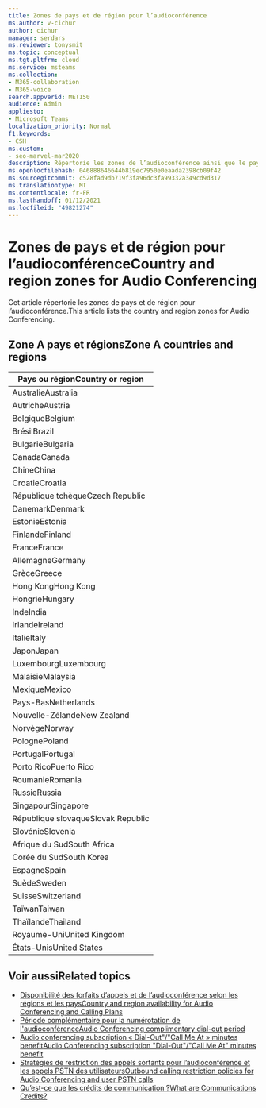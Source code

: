 ```yaml
---
title: Zones de pays et de région pour l’audioconférence
ms.author: v-cichur
author: cichur
manager: serdars
ms.reviewer: tonysmit
ms.topic: conceptual
ms.tgt.pltfrm: cloud
ms.service: msteams
ms.collection:
- M365-collaboration
- M365-voice
search.appverid: MET150
audience: Admin
appliesto:
- Microsoft Teams
localization_priority: Normal
f1.keywords:
- CSH
ms.custom:
- seo-marvel-mar2020
description: Répertorie les zones de l’audioconférence ainsi que le pays et les régions de chaque zone.
ms.openlocfilehash: 046888646644b819ec7950e0eaada2398cb09f42
ms.sourcegitcommit: c528fad9db719f3fa96dc3fa99332a349cd9d317
ms.translationtype: MT
ms.contentlocale: fr-FR
ms.lasthandoff: 01/12/2021
ms.locfileid: "49821274"
---
```

# <a name="country-and-region-zones-for-audio-conferencing"></a><span data-ttu-id="6ca9a-103">Zones de pays et de région pour l’audioconférence</span><span class="sxs-lookup"><span data-stu-id="6ca9a-103">Country and region zones for Audio Conferencing</span></span>

<span data-ttu-id="6ca9a-104">Cet article répertorie les zones de pays et de région pour l’audioconférence.</span><span class="sxs-lookup"><span data-stu-id="6ca9a-104">This article lists the country and region zones for Audio Conferencing.</span></span>

## <a name="zone-a-countries-and-regions"></a><span data-ttu-id="6ca9a-105">Zone A pays et régions</span><span class="sxs-lookup"><span data-stu-id="6ca9a-105">Zone A countries and regions</span></span>

|<span data-ttu-id="6ca9a-106">Pays ou région</span><span class="sxs-lookup"><span data-stu-id="6ca9a-106">Country or region</span></span>    |
|-----|
|<span data-ttu-id="6ca9a-107">Australie</span><span class="sxs-lookup"><span data-stu-id="6ca9a-107">Australia</span></span>  <br/> |
|<span data-ttu-id="6ca9a-108">Autriche</span><span class="sxs-lookup"><span data-stu-id="6ca9a-108">Austria</span></span>  <br/> |
|<span data-ttu-id="6ca9a-109">Belgique</span><span class="sxs-lookup"><span data-stu-id="6ca9a-109">Belgium</span></span>  <br/> |
|<span data-ttu-id="6ca9a-110">Brésil</span><span class="sxs-lookup"><span data-stu-id="6ca9a-110">Brazil</span></span>  <br/> |
|<span data-ttu-id="6ca9a-111">Bulgarie</span><span class="sxs-lookup"><span data-stu-id="6ca9a-111">Bulgaria</span></span>  <br/> |
|<span data-ttu-id="6ca9a-112">Canada</span><span class="sxs-lookup"><span data-stu-id="6ca9a-112">Canada</span></span>  <br/> |
|<span data-ttu-id="6ca9a-113">Chine</span><span class="sxs-lookup"><span data-stu-id="6ca9a-113">China</span></span>  <br/> |
|<span data-ttu-id="6ca9a-114">Croatie</span><span class="sxs-lookup"><span data-stu-id="6ca9a-114">Croatia</span></span>  <br/> |
|<span data-ttu-id="6ca9a-115">République tchèque</span><span class="sxs-lookup"><span data-stu-id="6ca9a-115">Czech Republic</span></span>  <br/> |
|<span data-ttu-id="6ca9a-116">Danemark</span><span class="sxs-lookup"><span data-stu-id="6ca9a-116">Denmark</span></span>  <br/> |
|<span data-ttu-id="6ca9a-117">Estonie</span><span class="sxs-lookup"><span data-stu-id="6ca9a-117">Estonia</span></span>  <br/> |
|<span data-ttu-id="6ca9a-118">Finlande</span><span class="sxs-lookup"><span data-stu-id="6ca9a-118">Finland</span></span>  <br/> |
|<span data-ttu-id="6ca9a-119">France</span><span class="sxs-lookup"><span data-stu-id="6ca9a-119">France</span></span>  <br/> |
|<span data-ttu-id="6ca9a-120">Allemagne</span><span class="sxs-lookup"><span data-stu-id="6ca9a-120">Germany</span></span>  <br/> |
|<span data-ttu-id="6ca9a-121">Grèce</span><span class="sxs-lookup"><span data-stu-id="6ca9a-121">Greece</span></span>  <br/> |
|<span data-ttu-id="6ca9a-122">Hong Kong</span><span class="sxs-lookup"><span data-stu-id="6ca9a-122">Hong Kong</span></span>  <br/> |
|<span data-ttu-id="6ca9a-123">Hongrie</span><span class="sxs-lookup"><span data-stu-id="6ca9a-123">Hungary</span></span>  <br/> |
|<span data-ttu-id="6ca9a-124">Inde</span><span class="sxs-lookup"><span data-stu-id="6ca9a-124">India</span></span>  <br/> |
|<span data-ttu-id="6ca9a-125">Irlande</span><span class="sxs-lookup"><span data-stu-id="6ca9a-125">Ireland</span></span>  <br/> |
|<span data-ttu-id="6ca9a-126">Italie</span><span class="sxs-lookup"><span data-stu-id="6ca9a-126">Italy</span></span>  <br/> |
|<span data-ttu-id="6ca9a-127">Japon</span><span class="sxs-lookup"><span data-stu-id="6ca9a-127">Japan</span></span>  <br/> |
|<span data-ttu-id="6ca9a-128">Luxembourg</span><span class="sxs-lookup"><span data-stu-id="6ca9a-128">Luxembourg</span></span>  <br/> |
|<span data-ttu-id="6ca9a-129">Malaisie</span><span class="sxs-lookup"><span data-stu-id="6ca9a-129">Malaysia</span></span>  <br/> |
|<span data-ttu-id="6ca9a-130">Mexique</span><span class="sxs-lookup"><span data-stu-id="6ca9a-130">Mexico</span></span>  <br/> |
|<span data-ttu-id="6ca9a-131">Pays-Bas</span><span class="sxs-lookup"><span data-stu-id="6ca9a-131">Netherlands</span></span>  <br/> |
|<span data-ttu-id="6ca9a-132">Nouvelle-Zélande</span><span class="sxs-lookup"><span data-stu-id="6ca9a-132">New Zealand</span></span>  <br/> |
|<span data-ttu-id="6ca9a-133">Norvège</span><span class="sxs-lookup"><span data-stu-id="6ca9a-133">Norway</span></span>  <br/> |
|<span data-ttu-id="6ca9a-134">Pologne</span><span class="sxs-lookup"><span data-stu-id="6ca9a-134">Poland</span></span>  <br/> |
|<span data-ttu-id="6ca9a-135">Portugal</span><span class="sxs-lookup"><span data-stu-id="6ca9a-135">Portugal</span></span>  <br/> |
|<span data-ttu-id="6ca9a-136">Porto Rico</span><span class="sxs-lookup"><span data-stu-id="6ca9a-136">Puerto Rico</span></span>  <br/> |
|<span data-ttu-id="6ca9a-137">Roumanie</span><span class="sxs-lookup"><span data-stu-id="6ca9a-137">Romania</span></span>  <br/> |
|<span data-ttu-id="6ca9a-138">Russie</span><span class="sxs-lookup"><span data-stu-id="6ca9a-138">Russia</span></span>  <br/> |
|<span data-ttu-id="6ca9a-139">Singapour</span><span class="sxs-lookup"><span data-stu-id="6ca9a-139">Singapore</span></span>  <br/> |
|<span data-ttu-id="6ca9a-140">République slovaque</span><span class="sxs-lookup"><span data-stu-id="6ca9a-140">Slovak Republic</span></span>  <br/> |
|<span data-ttu-id="6ca9a-141">Slovénie</span><span class="sxs-lookup"><span data-stu-id="6ca9a-141">Slovenia</span></span>  <br/> |
|<span data-ttu-id="6ca9a-142">Afrique du Sud</span><span class="sxs-lookup"><span data-stu-id="6ca9a-142">South Africa</span></span>  <br/> |
|<span data-ttu-id="6ca9a-143">Corée du Sud</span><span class="sxs-lookup"><span data-stu-id="6ca9a-143">South Korea</span></span>  <br/> |
|<span data-ttu-id="6ca9a-144">Espagne</span><span class="sxs-lookup"><span data-stu-id="6ca9a-144">Spain</span></span>  <br/> |
|<span data-ttu-id="6ca9a-145">Suède</span><span class="sxs-lookup"><span data-stu-id="6ca9a-145">Sweden</span></span>  <br/> |
|<span data-ttu-id="6ca9a-146">Suisse</span><span class="sxs-lookup"><span data-stu-id="6ca9a-146">Switzerland</span></span>  <br/> |
|<span data-ttu-id="6ca9a-147">Taïwan</span><span class="sxs-lookup"><span data-stu-id="6ca9a-147">Taiwan</span></span>  <br/> |
|<span data-ttu-id="6ca9a-148">Thaïlande</span><span class="sxs-lookup"><span data-stu-id="6ca9a-148">Thailand</span></span>  <br/> |
|<span data-ttu-id="6ca9a-149">Royaume-Uni</span><span class="sxs-lookup"><span data-stu-id="6ca9a-149">United Kingdom</span></span>  <br/> |
|<span data-ttu-id="6ca9a-150">États-Unis</span><span class="sxs-lookup"><span data-stu-id="6ca9a-150">United States</span></span>  <br/> |

## <a name="related-topics"></a><span data-ttu-id="6ca9a-151">Voir aussi</span><span class="sxs-lookup"><span data-stu-id="6ca9a-151">Related topics</span></span>

- [<span data-ttu-id="6ca9a-152">Disponibilité des forfaits d’appels et de l’audioconférence selon les régions et les pays</span><span class="sxs-lookup"><span data-stu-id="6ca9a-152">Country and region availability for Audio Conferencing and Calling Plans</span></span>](country-and-region-availability-for-audio-conferencing-and-calling-plans/country-and-region-availability-for-audio-conferencing-and-calling-plans.md)
- [<span data-ttu-id="6ca9a-153">Période complémentaire pour la numérotation de l'audioconférence</span><span class="sxs-lookup"><span data-stu-id="6ca9a-153">Audio Conferencing complimentary dial-out period</span></span>](complimentary-dial-out-period.md)
- [<span data-ttu-id="6ca9a-154">Audio conferencing subscription « Dial-Out"/"Call Me At » minutes benefit</span><span class="sxs-lookup"><span data-stu-id="6ca9a-154">Audio Conferencing subscription "Dial-Out"/"Call Me At" minutes benefit</span></span>](audio-conferencing-subscription-dial-out.md)
- [<span data-ttu-id="6ca9a-155">Stratégies de restriction des appels sortants pour l’audioconférence et les appels PSTN des utilisateurs</span><span class="sxs-lookup"><span data-stu-id="6ca9a-155">Outbound calling restriction policies for Audio Conferencing and user PSTN calls</span></span>](outbound-calling-restriction-policies.md)
- [<span data-ttu-id="6ca9a-156">Qu’est-ce que les crédits de communication ?</span><span class="sxs-lookup"><span data-stu-id="6ca9a-156">What are Communications Credits?</span></span>](what-are-communications-credits.md)
